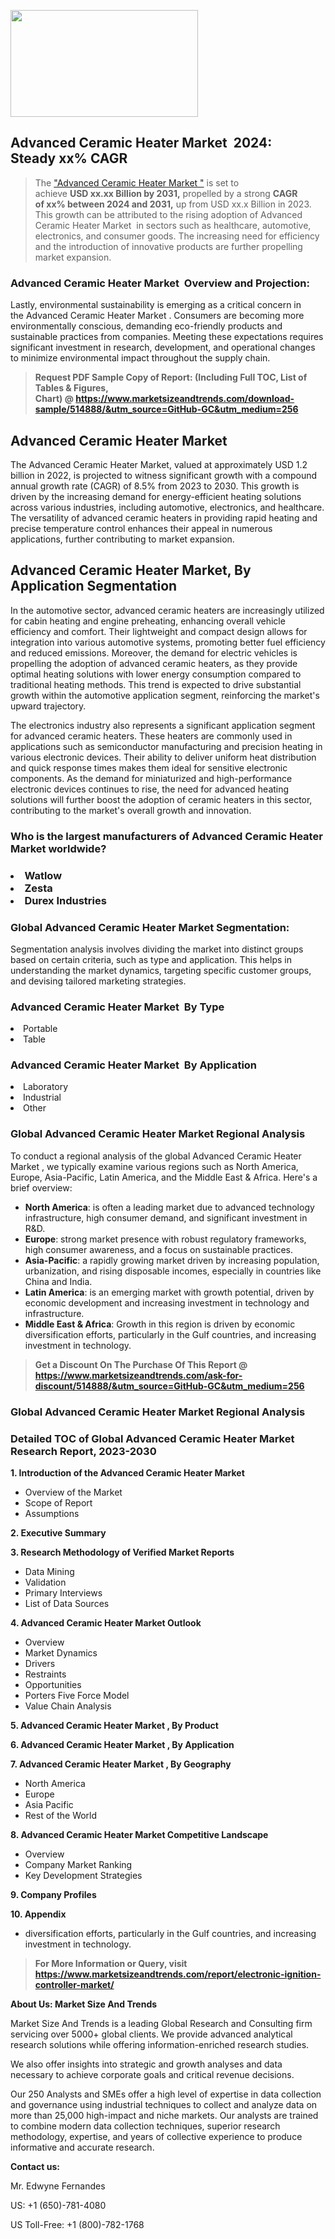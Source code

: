 <p><img class="alignnone size-medium wp-image-20088" src="https://ffe5etoiles.com/wp-content/uploads/2024/12/MST1-300x171.png" alt="" width="300" height="171" /></p><h2 id="ember46" class="ember-view reader-text-block__heading-2">Advanced Ceramic Heater Market &nbsp;2024: Steady&nbsp;xx% CAGR</h2><blockquote id="ember47" class="ember-view reader-text-block__blockquote">The&nbsp;<a class="app-aware-link " href="https://www.marketsizeandtrends.com/download-sample/514888/&utm_source=GitHub-GC&utm_medium=256" target="_blank" data-test-app-aware-link="">"Advanced Ceramic Heater Market "</a>&nbsp;is set to achieve&nbsp;<strong>USD&nbsp;xx.xx&nbsp;Billion by 2031,</strong>&nbsp;propelled by a strong&nbsp;<strong>CAGR of&nbsp;xx% between 2024 and 2031,</strong>&nbsp;up from USD xx.x Billion in 2023. This growth can be attributed to the rising adoption of&nbsp;Advanced Ceramic Heater Market &nbsp;in sectors such as healthcare, automotive, electronics, and consumer goods. The increasing need for efficiency and the introduction of innovative products are further propelling market expansion.</blockquote><h3 id="ember48" class="ember-view reader-text-block__heading-3">Advanced Ceramic Heater Market &nbsp;Overview and Projection:</h3><p id="ember49" class="ember-view reader-text-block__paragraph">Lastly, environmental sustainability is emerging as a critical concern in the&nbsp;Advanced Ceramic Heater Market . Consumers are becoming more environmentally conscious, demanding eco-friendly products and sustainable practices from companies. Meeting these expectations requires significant investment in research, development, and operational changes to minimize environmental impact throughout the supply chain.</p><blockquote id="ember50" class="ember-view reader-text-block__blockquote"><strong>Request PDF Sample Copy of Report: (Including Full TOC, List of Tables &amp; Figures, Chart)&nbsp;@&nbsp;<strong><a href="https://www.marketsizeandtrends.com/download-sample/514888/&utm_source=GitHub-GC&utm_medium=256" target="_blank">https://www.marketsizeandtrends.com/download-sample/514888/&utm_source=GitHub-GC&utm_medium=256</a></strong></strong></blockquote><h3 class=""> <h2>Advanced Ceramic Heater Market</h2><p>The Advanced Ceramic Heater Market, valued at approximately USD 1.2 billion in 2022, is projected to witness significant growth with a compound annual growth rate (CAGR) of 8.5% from 2023 to 2030. This growth is driven by the increasing demand for energy-efficient heating solutions across various industries, including automotive, electronics, and healthcare. The versatility of advanced ceramic heaters in providing rapid heating and precise temperature control enhances their appeal in numerous applications, further contributing to market expansion.</p><h2>Advanced Ceramic Heater Market, By Application Segmentation</h2><p>In the automotive sector, advanced ceramic heaters are increasingly utilized for cabin heating and engine preheating, enhancing overall vehicle efficiency and comfort. Their lightweight and compact design allows for integration into various automotive systems, promoting better fuel efficiency and reduced emissions. Moreover, the demand for electric vehicles is propelling the adoption of advanced ceramic heaters, as they provide optimal heating solutions with lower energy consumption compared to traditional heating methods. This trend is expected to drive substantial growth within the automotive application segment, reinforcing the market's upward trajectory.</p><p>The electronics industry also represents a significant application segment for advanced ceramic heaters. These heaters are commonly used in applications such as semiconductor manufacturing and precision heating in various electronic devices. Their ability to deliver uniform heat distribution and quick response times makes them ideal for sensitive electronic components. As the demand for miniaturized and high-performance electronic devices continues to rise, the need for advanced heating solutions will further boost the adoption of ceramic heaters in this sector, contributing to the market's overall growth and innovation.</p></h3><h3 id="" class="">Who is the largest manufacturers of&nbsp;Advanced Ceramic Heater Market worldwide?</h3><h3 class=""></Li><Li>Watlow</Li><Li> Zesta</Li><Li> Durex Industries</h3><h3 id="ember53" class="ember-view reader-text-block__heading-3">Global&nbsp;Advanced Ceramic Heater Market Segmentation:</h3><p id="ember54" class="ember-view reader-text-block__paragraph">Segmentation analysis involves dividing the market into distinct groups based on certain criteria, such as type and application. This helps in understanding the market dynamics, targeting specific customer groups, and devising tailored marketing strategies.</p><h3 id="" class="">Advanced Ceramic Heater Market &nbsp;By Type</h3><p></Li><Li>Portable</Li><Li> Table</p><h3 id="" class="">Advanced Ceramic Heater Market &nbsp;By Application</h3><p class=""></Li><Li>Laboratory</Li><Li> Industrial</Li><Li> Other</p><h3 id="ember62" class="ember-view reader-text-block__heading-3">Global Advanced Ceramic Heater Market Regional Analysis</h3><p id="ember63" class="ember-view reader-text-block__paragraph">To conduct a regional analysis of the global Advanced Ceramic Heater Market , we typically examine various regions such as North America, Europe, Asia-Pacific, Latin America, and the Middle East &amp; Africa. Here's a brief overview:</p><ul><li><strong>North America</strong>: is often a leading market due to advanced technology infrastructure, high consumer demand, and significant investment in R&amp;D.</li><li><strong>Europe</strong>: strong market presence with robust regulatory frameworks, high consumer awareness, and a focus on sustainable practices.</li><li><strong>Asia-Pacific</strong>: a rapidly growing market driven by increasing population, urbanization, and rising disposable incomes, especially in countries like China and India.</li><li><strong>Latin America</strong>: is an emerging market with growth potential, driven by economic development and increasing investment in technology and infrastructure.</li><li><strong>Middle East &amp; Africa</strong>: Growth in this region is driven by economic diversification efforts, particularly in the Gulf countries, and increasing investment in technology.</li></ul><blockquote id="ember61" class="ember-view reader-text-block__blockquote"><strong>Get a Discount On The Purchase Of This Report @ <strong><a href="https://html-cleaner.com/" target="">https://www.marketsizeandtrends.com/ask-for-discount/514888/&utm_source=GitHub-GC&utm_medium=256</a></strong></strong></blockquote><h3 id="ember62" class="ember-view reader-text-block__heading-3">Global Advanced Ceramic Heater Market Regional Analysis</h3><h3 id="" class="">Detailed TOC of Global Advanced Ceramic Heater Market Research Report, 2023-2030</h3><p id="" class=""><strong>1. Introduction of the Advanced Ceramic Heater Market </strong></p><ul><li>Overview of the Market</li><li>Scope of Report</li><li>Assumptions</li></ul><p id="" class=""><strong>2. Executive Summary</strong></p><p id="" class=""><strong>3. Research Methodology of Verified Market Reports</strong></p><ul><li>Data Mining</li><li>Validation</li><li>Primary Interviews</li><li>List of Data Sources</li></ul><p id="" class=""><strong>4. Advanced Ceramic Heater Market Outlook</strong></p><ul><li>Overview</li><li>Market Dynamics</li><li>Drivers</li><li>Restraints</li><li>Opportunities</li><li>Porters Five Force Model</li><li>Value Chain Analysis</li></ul><p id="" class=""><strong>5. Advanced Ceramic Heater Market , By Product</strong></p><p id="" class=""><strong>6. Advanced Ceramic Heater Market , By Application</strong></p><p id="" class=""><strong>7. Advanced Ceramic Heater Market , By Geography</strong></p><ul><li>North America</li><li>Europe</li><li>Asia Pacific</li><li>Rest of the World</li></ul><p id="" class=""><strong>8. Advanced Ceramic Heater Market Competitive Landscape</strong></p><ul><li>Overview</li><li>Company Market Ranking</li><li>Key Development Strategies</li></ul><p id="" class=""><strong>9. Company Profiles</strong></p><p id="" class=""><strong>10. Appendix</strong></p><ul><li>diversification efforts, particularly in the Gulf countries, and increasing investment in technology.</li></ul><blockquote id="ember65" class="ember-view reader-text-block__blockquote"><strong>For More Information or Query, visit <strong><strong><a href="https://html-cleaner.com/" target="">https://www.marketsizeandtrends.com/report/electronic-ignition-controller-market/</a></strong></strong></strong></blockquote><p id="" class=""><strong>About Us: Market Size And Trends</strong></p><p id="" class="">Market Size And Trends is a leading Global Research and Consulting firm servicing over 5000+ global clients. We provide advanced analytical research solutions while offering information-enriched research studies.</p><p id="" class="">We also offer insights into strategic and growth analyses and data necessary to achieve corporate goals and critical revenue decisions.</p><p id="" class="">Our 250 Analysts and SMEs offer a high level of expertise in data collection and governance using industrial techniques to collect and analyze data on more than 25,000 high-impact and niche markets. Our analysts are trained to combine modern data collection techniques, superior research methodology, expertise, and years of collective experience to produce informative and accurate research.</p><p id="" class=""><strong>Contact us:</strong></p><p id="" class="">Mr. Edwyne Fernandes</p><p id="" class="">US: +1 (650)-781-4080</p><p id="" class="">US Toll-Free: +1 (800)-782-1768</p>
